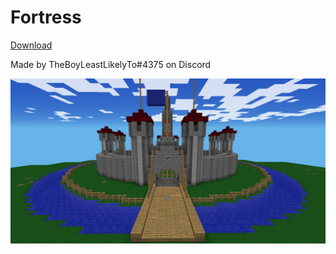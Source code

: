 # Fortress
[Download](./Fortress.mcpiw)

Made by TheBoyLeastLikelyTo#4375 on Discord

![Image](Fortress.png)
